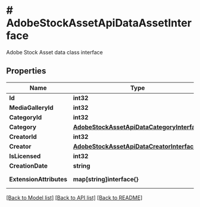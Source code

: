 # # AdobeStockAssetApiDataAssetInterface
Adobe Stock Asset data class interface

## Properties 


Name | Type | Description | Notes
------------ | ------------- | ------------- | -------------
**Id**| **int32** | ID  | [optional]
**MediaGalleryId**| **int32** | Media gallery asset id  |
**CategoryId**| **int32** | Category  | [optional]
**Category**| [**AdobeStockAssetApiDataCategoryInterface**](AdobeStockAssetApiDataCategoryInterface.md) |   | [optional]
**CreatorId**| **int32** | The creator  | [optional]
**Creator**| [**AdobeStockAssetApiDataCreatorInterface**](AdobeStockAssetApiDataCreatorInterface.md) |   | [optional]
**IsLicensed**| **int32** | Licensed  |
**CreationDate**| **string** | Creation date  |
**ExtensionAttributes**| **map[string]interface{}** | ExtensionInterface class for @see \\Magento\\AdobeStockAssetApi\\Api\\Data\\AssetInterface  | [optional]


[[Back to Model list]](../../README.md#models) [[Back to API list]](../../README.md#endpoints) [[Back to README]](../../README.md)

